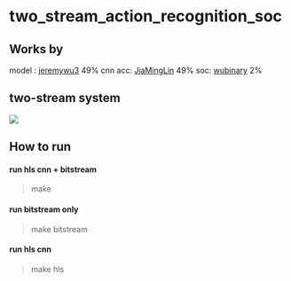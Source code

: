 # two_stream_action_recognition_soc

## Works by
model : [jeremywu3](https://github.com/jeremywu3) 49%
cnn acc: [JiaMingLin](https://github.com/JiaMingLin) 49%
soc: [wubinary](https://github.com/wubinary) 2%

## two-stream system
![](https://i.imgur.com/nBRt57L.png)

## How to run

#### run hls cnn + bitstream
> make

#### run bitstream only
> make bitstream

#### run hls cnn
> make hls

